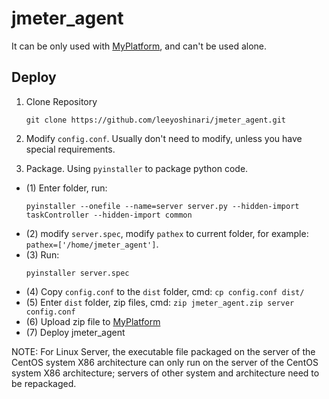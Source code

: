 # jmeter_agent
It can be only used with [MyPlatform](https://github.com/leeyoshinari/MyPlatform.git), and can't be used alone.

## Deploy
1. Clone Repository
   ```shell
   git clone https://github.com/leeyoshinari/jmeter_agent.git
   ```

2. Modify `config.conf`. Usually don't need to modify, unless you have special requirements.
   
3.  Package. Using `pyinstaller` to package python code. 
- (1) Enter folder, run:<br>
    ```shell
    pyinstaller --onefile --name=server server.py --hidden-import taskController --hidden-import common
    ```
- (2) modify `server.spec`, modify `pathex` to current folder, for example: `pathex=['/home/jmeter_agent']`.
- (3) Run:<br>
    ```shell
    pyinstaller server.spec
    ```
- (4) Copy `config.conf` to the `dist` folder, cmd: `cp config.conf dist/`
- (5) Enter `dist` folder, zip files, cmd: `zip jmeter_agent.zip server config.conf`
- (6) Upload zip file to [MyPlatform](https://github.com/leeyoshinari/MyPlatform.git)
- (7) Deploy jmeter_agent

NOTE: For Linux Server, the executable file packaged on the server of the CentOS system X86 architecture can only run on the server of the CentOS system X86 architecture; servers of other system and architecture need to be repackaged. <br>
